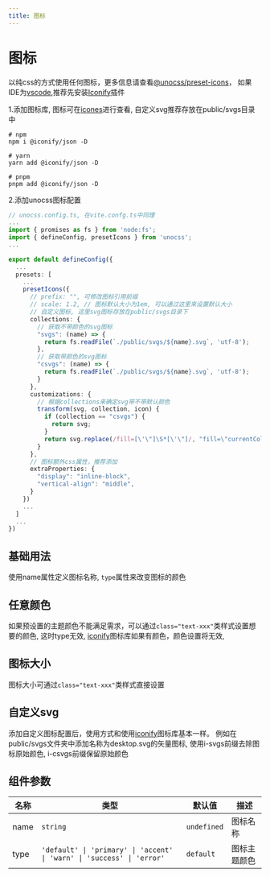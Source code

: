 ```yaml
---
title: 图标
---
```


# 图标
以纯css的方式使用任何图标，更多信息请查看[@unocss/preset-icons](https://github.com/unocss/unocss/tree/main/packages/preset-icons)，
如果IDE为[vscode](https://code.visualstudio.com/),推荐先安装[Iconify](https://marketplace.visualstudio.com/items?itemName=antfu.iconify)插件

1.添加图标库, 图标可在[icones](https://icones.js.org/)进行查看, 自定义svg推荐存放在public/svgs目录中
```shell
# npm
npm i @iconify/json -D

# yarn
yarn add @iconify/json -D

# pnpm
pnpm add @iconify/json -D
```
2.添加unocss图标配置
```ts 
// unocss.config.ts, 在vite.confg.ts中同理
...
import { promises as fs } from 'node:fs';
import { defineConfig, presetIcons } from 'unocss';
...

export default defineConfig({
  ...
  presets: [
    ...
    presetIcons({
      // prefix: "", 可修改图标引用前缀
      // scale: 1.2, // 图标默认大小为1em, 可以通过这里来设置默认大小
      // 自定义图标, 这里svg图标存放在public/svgs目录下
      collections: {
        // 获取不带颜色的svg图标
        "svgs": (name) => {
          return fs.readFile(`./public/svgs/${name}.svg`, 'utf-8');
        },
        // 获取带颜色的svg图标
        "csvgs": (name) => {
          return fs.readFile(`./public/svgs/${name}.svg`, 'utf-8');
        }
      },
      customizations: {
        // 根据collections来确定svg带不带默认颜色
        transform(svg, collection, icon) {
          if (collection == "csvgs") {
            return svg;
          }
          return svg.replace(/fill=[\'\"]\S*[\'\"]/, "fill=\"currentColor\"");
        }
      },
      // 图标额外css属性，推荐添加
      extraProperties: {
        "display": "inline-block",
        "vertical-align": "middle",
      }
    })
    ...
  ]
  ...
})
```

## 基础用法
使用name属性定义图标名称, ```type```属性来改变图标的颜色
<demo src="../example/icon/basic.vue"></demo>

## 任意颜色
如果预设置的主题颜色不能满足需求，可以通过```class="text-xxx"```类样式设置想要的颜色, 这时type无效,
[iconify](https://marketplace.visualstudio.com/items?itemName=antfu.iconify)图标库如果有颜色，颜色设置将无效,
<demo src="../example/icon/colors.vue"></demo>

## 图标大小
图标大小可通过```class="text-xxx"```类样式直接设置
<demo src="../example/icon/size.vue"></demo>

## 自定义svg
添加自定义图标配置后，使用方式和使用[iconify](https://marketplace.visualstudio.com/items?itemName=antfu.iconify)图标库基本一样。
例如在public/svgs文件夹中添加名称为desktop.svg的矢量图标, 使用i-svgs前缀去除图标原始颜色, i-csvgs前缀保留原始颜色
<demo src="../example/icon/custom.vue"></demo>

## 组件参数
| 名称 | 类型 | 默认值 | 描述 |
| --- | --- | --- | --- |
| name | `string` | `undefined` | 图标名称 |
| type | `'default' \| 'primary' \| 'accent' \| 'warn' \| 'success' \| 'error'` | `default` | 图标主题颜色 |